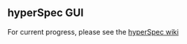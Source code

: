 ## hyperSpec GUI

For current progress, please see the [hyperSpec wiki](http://macnash.telfer.uottawa.ca/hyperspec/doku.php?id=start)

